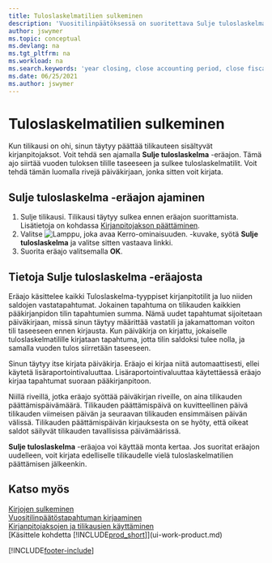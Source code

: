```yaml
---
title: Tuloslaskelmatilien sulkeminen
description: 'Vuositilinpäätöksessä on suoritettava Sulje tuloslaskelma -etätyö, jolla suljetaan tilikauden muodostavat kirjanpitojaksot.'
author: jswymer
ms.topic: conceptual
ms.devlang: na
ms.tgt_pltfrm: na
ms.workload: na
ms.search.keywords: 'year closing, close accounting period, close fiscal year, bank account detailed trial balance'
ms.date: 06/25/2021
ms.author: jswymer
---
```

# Tuloslaskelmatilien sulkeminen
Kun tilikausi on ohi, sinun täytyy päättää tilikauteen sisältyvät kirjanpitojaksot. Voit tehdä sen ajamalla **Sulje tuloslaskelma** -eräajon. Tämä ajo siirtää vuoden tuloksen tilille taseeseen ja sulkee tuloslaskelmatilit. Voit tehdä tämän luomalla rivejä päiväkirjaan, jonka sitten voit kirjata.

## Sulje tuloslaskelma -eräajon ajaminen
1. Sulje tilikausi. Tilikausi täytyy sulkea ennen eräajon suorittamista. Lisätietoja on kohdassa [Kirjanpitojakson päättäminen](year-close-account-periods.md).
2. Valitse ![Lamppu, joka avaa Kerro-ominaisuuden.](media/ui-search/search_small.png "Kerro, mitä haluat tehdä") -kuvake, syötä **Sulje tuloslaskelma** ja valitse sitten vastaava linkki.
3. Suorita eräajo valitsemalla **OK**.

## Tietoja Sulje tuloslaskelma -eräajosta
Eräajo käsittelee kaikki Tuloslaskelma-tyyppiset kirjanpitotilit ja luo niiden saldojen vastatapahtumat. Jokainen tapahtuma on tilikauden kaikkien pääkirjanpidon tilin tapahtumien summa. Nämä uudet tapahtumat sijoitetaan päiväkirjaan, missä sinun täytyy määrittää vastatili ja jakamattoman voiton tili taseeseen ennen kirjausta. Kun päiväkirja on kirjattu, jokaiselle tuloslaskelmatilille kirjataan tapahtuma, jotta tilin saldoksi tulee nolla, ja samalla vuoden tulos siirretään taseeseen.

Sinun täytyy itse kirjata päiväkirja. Eräajo ei kirjaa niitä automaattisesti, ellei käytetä lisäraportointivaluuttaa. Lisäraportointivaluuttaa käytettäessä eräajo kirjaa tapahtumat suoraan pääkirjanpitoon.

Niillä riveillä, jotka eräajo syöttää päiväkirjan riveille, on aina tilikauden päättämispäivämäärä. Tilikauden päättämispäivä on kuvitteellinen päivä tilikauden viimeisen päivän ja seuraavan tilikauden ensimmäisen päivän välissä. Tilikauden päättämispäivän kirjauksesta on se hyöty, että oikeat saldot säilyvät tilikauden tavallisissa päivämäärissä.

**Sulje tuloslaskelma** -eräajoa voi käyttää monta kertaa. Jos suoritat eräajon uudelleen, voit kirjata edelliselle tilikaudelle vielä tuloslaskelmatilien päättämisen jälkeenkin.

## Katso myös

[Kirjojen sulkeminen](year-close-books.md)  
[Vuositilinpäätöstapahtuman kirjaaminen](year-how-post-year-end-close-entry.md)  
[Kirjanpitojaksojen ja tilikausien käyttäminen](finance-accounting-periods-and-fiscal-years.md)  
[Käsittele kohdetta [!INCLUDE[prod_short](includes/prod_short.md)]](ui-work-product.md)


[!INCLUDE[footer-include](includes/footer-banner.md)]